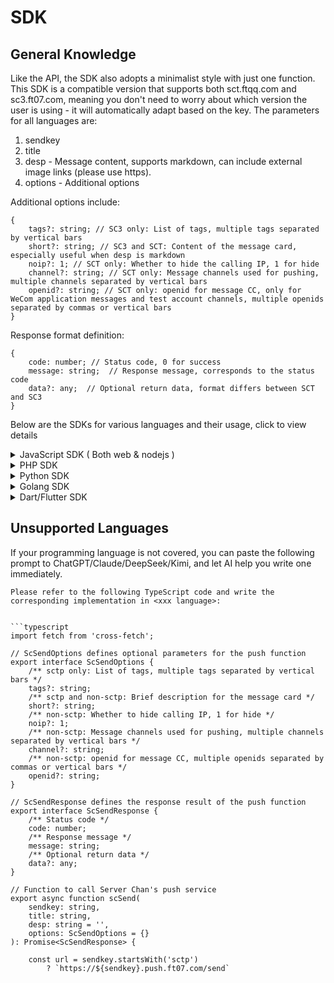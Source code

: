 # SDK

## General Knowledge

Like the API, the SDK also adopts a minimalist style with just one function. This SDK is a compatible version that supports both sct.ftqq.com and sc3.ft07.com, meaning you don't need to worry about which version the user is using - it will automatically adapt based on the key.
The parameters for all languages are:

1. sendkey
2. title
3. desp - Message content, supports markdown, can include external image links (please use https).
4. options - Additional options

Additional options include:

```jsonc
{
    tags?: string; // SC3 only: List of tags, multiple tags separated by vertical bars 
    short?: string; // SC3 and SCT: Content of the message card, especially useful when desp is markdown
    noip?: 1; // SCT only: Whether to hide the calling IP, 1 for hide
    channel?: string; // SCT only: Message channels used for pushing, multiple channels separated by vertical bars
    openid?: string; // SCT only: openid for message CC, only for WeCom application messages and test account channels, multiple openids separated by commas or vertical bars
}
```

Response format definition:

```jsonc
{
    code: number; // Status code, 0 for success 
    message: string;  // Response message, corresponds to the status code
    data?: any;  // Optional return data, format differs between SCT and SC3
}
```
Below are the SDKs for various languages and their usage, click to view details

<details>
<summary>JavaScript SDK ( Both web & nodejs )</summary>

## JS SDK

### SDK Location
- npm : <https://www.npmjs.com/package/serverchan-sdk>


### Installation

```bash
npm install serverchan-sdk
```

### Usage Example

```js
import {scSend} from 'serverchan-sdk'; 

const sendkey = '...'; // Replace with your actual Server Chan sendkey
const title = 'Test Notification';
const desp = 'This is a test message';

const response = await scSend(sendkey, title, desp, { tags: 'server-alert|report' });
console.log('Response:', response);
```
</details>


<details>
<summary>PHP SDK</summary>

## PHP SDK

### SDK Location
- compose package : <https://packagist.org/packages/easychen/serverchan-sdk>


### Installation

```bash
composer require easychen/serverchan-sdk
```

### Usage Example

```php
$ret = scSend('sendkey', 'title', 'desp', ['tags'=>'server-alert|image']);
print_r($ret);
```
</details>

<details>
<summary>Python SDK</summary>

## Python SDK

### SDK Location
- pip package : <https://pypi.org/project/serverchan-sdk/>


### Installation

```bash
pip install serverchan-sdk
```

### Usage Example

```python
from serverchan_sdk import sc_send

# Send message
sendkey = "..."
title = "Test Title"
desp = "This is the message content"
options = {"tags": "server-alert|image"}  # Optional parameters

response = sc_send(sendkey, title, desp, options)
```
</details>

<details>
<summary>Golang SDK</summary>

## GoLang SDK

### SDK Location
- <https://github.com/easychen/serverchan-sdk-golang>


### Installation

```bash
go get github.com/easychen/serverchan-sdk-golang
```

### Usage Example

```go
package main

import (
    "fmt"
    "github.com/easychen/serverchan-sdk-golang"
)

func main() {
    sendkey := "your-sendkey"
    title := "Test Message"
    desp := "This is a test message"
    
    resp, err := serverchan_sdk.ScSend(sendkey, title, desp, nil)
    if err != nil {
        fmt.Println("Error:", err)
    } else {
        fmt.Println("Response:", resp)
    }
}
```
</details>

<details>
<summary>Dart/Flutter SDK</summary>

## Dart SDK

### SDK Location
Pub Package - <https://pub.dev/packages/serverchan_sdk>

> This package depends on the http package

### Installation

Add dependency in `pubspec.yaml` 

```
dependencies:
    serverchan_sdk:
```
Then run

```bash
dart pub get 
# or
flutter pub get
```

### Usage Example

```dart
import 'package:serverchan_sdk/serverchan_sdk.dart';

void main() async {
  const sendkey = 'your-sendkey';
  const title = 'Test Title';
  const desp = 'This is the detailed message content';

  try {
    ScSendResponse response = await scSend(sendkey, title, desp: desp);
    print('Response Code: ${response.code}');
    print('Response Message: ${response.message}');
  } catch (e) {
    print('Error: $e');
  }
}
```
</details>

## Unsupported Languages

If your programming language is not covered, you can paste the following prompt to ChatGPT/Claude/DeepSeek/Kimi, and let AI help you write one immediately.

````
Please refer to the following TypeScript code and write the corresponding implementation in <xxx language>:


```typescript
import fetch from 'cross-fetch';

// ScSendOptions defines optional parameters for the push function
export interface ScSendOptions {
    /** sctp only: List of tags, multiple tags separated by vertical bars */
    tags?: string;
    /** sctp and non-sctp: Brief description for the message card */
    short?: string;
    /** non-sctp: Whether to hide calling IP, 1 for hide */
    noip?: 1;
    /** non-sctp: Message channels used for pushing, multiple channels separated by vertical bars */
    channel?: string;
    /** non-sctp: openid for message CC, multiple openids separated by commas or vertical bars */
    openid?: string;
}

// ScSendResponse defines the response result of the push function
export interface ScSendResponse {
    /** Status code */
    code: number;
    /** Response message */
    message: string;
    /** Optional return data */
    data?: any;
}

// Function to call Server Chan's push service
export async function scSend(
    sendkey: string,
    title: string,
    desp: string = '',
    options: ScSendOptions = {}
): Promise<ScSendResponse> {
    
    const url = sendkey.startsWith('sctp') 
        ? `https://${sendkey}.push.ft07.com/send`